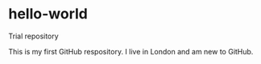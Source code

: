 # hello-world
Trial repository

This is my first GitHub respository. I live in London and am new to GitHub.
